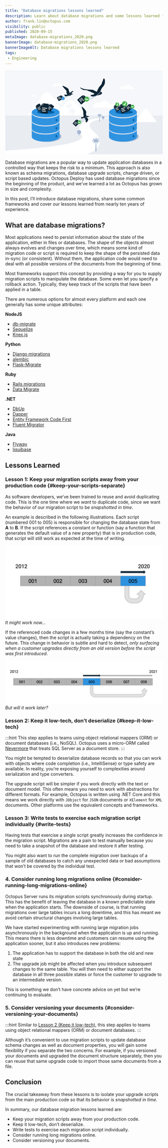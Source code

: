 ```yaml
---
title: "Database migrations lessons learned"
description: Learn about database migrations and some lessons learned from using them in the Octopus Deploy codebase. 
author: frank.lin@octopus.com
visibility: public
published: 2020-09-15
metaImage: database-migrations_2020.png
bannerImage: database-migrations_2020.png
bannerImageAlt: Database migrations lessons learned
tags:
 - Engineering
---
```


![Database migrations lessons learned](database-migrations_2020.png)

Database migrations are a popular way to update application databases in a controlled way that keeps the risk to a minimum. This approach is also known as schema migrations, database upgrade scripts, change driven, or script based updates. Octopus Deploy has used database migrations since the beginning of the product, and we’ve learned a lot as Octopus has grown in size and complexity. 

In this post, I’ll introduce database migrations, share some common frameworks and cover our lessons learned from nearly ten years of experience. 

## What are database migrations?

Most applications need to persist information about the state of the application, either in files or databases. The shape of the objects almost always evolves and changes over time, which means some kind of migration code or script is required to keep the shape of the persisted data in-sync (or consistent). Without them, the application code would need to deal with all possible versions of the documents from the beginning of time.

Most frameworks support this concept by providing a way for you to supply migration scripts to manipulate the database. Some even let you specify a rollback action. Typically, they keep track of the scripts that have been applied in a table.

There are numerous options for almost every platform and each one generally has some unique attributes:

**NodeJS**

* [db-migrate](https://github.com/db-migrate/node-db-migrate)
* [Sequelize](https://sequelize.org/)
* [Knex.js](http://knexjs.org/)

**Python**

* [Django migrations](https://docs.djangoproject.com/en/3.1/topics/migrations/)
* [alembic](https://github.com/sqlalchemy/alembic)
* [Flask-Migrate](https://flask-migrate.readthedocs.io/en/latest/#)

**Ruby**

* [Rails migrations](https://guides.rubyonrails.org/v3.2/migrations.html)
* [Data Migrate](https://github.com/ilyakatz/data-migrate)

**.NET**

* [DbUp](https://github.com/dbup/dbup)
* [Dapper](https://github.com/StackExchange/Dapper)
* [Entity Framework Code First](https://docs.microsoft.com/en-us/ef/core/managing-schemas/migrations/)
* [Fluent Migrator](https://github.com/fluentmigrator/fluentmigrator)

**Java**

* [Flyway](https://flywaydb.org/)
* [liquibase](https://www.liquibase.org/)

## Lessons Learned

### Lesson 1: Keep your migration scripts away from your production code {#keep-your-scripts-separate}

As software developers, we’ve been trained to reuse and avoid duplicating code. This is the one time where we _want_ to duplicate code, since we want the behavior of our migration script to be _snapshotted in time_.

An example is described in the following illustrations. Each script (numbered 001 to 005) is responsible for changing the database state from **A** to **B**. If the script references a constant or function (say a function that generates the default value of a new property) that is in production code, that script will still work as expected at the time of writing.

![It might work now...](upgrade-script-now.png "width=500")
_It might work now..._

If the referenced code changes in a few months time (say the constant’s value changes), then the script is actually taking a dependency on the future. This change in behavior is subtle and hard to detect, _only surfacing when a customer upgrades directly from an old version before the script was first introduced_.

![But will it work later?](upgrade-script-later.png "width=500")
_But will it work later?_

### Lesson 2: Keep it low-tech, don’t deserialize {#keep-it-low-tech}

:::hint
This step applies to teams using object relational mappers (ORM) or document databases (i.e., NoSQL). Octopus uses a micro-ORM called [Nevermore](https://github.com/OctopusDeploy/Nevermore) that treats SQL Server as a document store.
:::

You might be tempted to deserialize database records so that you can work with objects where code completion (i.e., IntelliSense) or type safety are available. In reality, you’re exposing yourself to complexities around serialization and type converters.

The upgrade script will be simpler if you work directly with the text or document model. This often means you need to work with abstractions for different formats. For example, Octopus is written using .NET Core and this means we work directly with `JObject` for `JSON` documents or `XElement` for `XML` documents. Other platforms use the equivalent concepts and frameworks.

### Lesson 3: Write tests to exercise each migration script individually {#write-tests}

Having tests that exercise a single script greatly increases the confidence in the migration script. Migrations are a pain to test manually because you need to take a snapshot of the database and restore it after testing.

You might also want to run the complete migration over backups of a sample of old databases to catch any unexpected data or bad assumptions that won’t be covered by the individual test.

### 4. Consider running long migrations online {#consider-running-long-migrations-online}

Octopus Server runs its migration scripts synchronously during startup. This has the benefit of leaving the database in a known predictable state when the application starts. The downside of course, is that running migrations over large tables incurs a long downtime, and this has meant we avoid certain structural changes involving large tables.

We have started experimenting with running large migration jobs asynchronously in the background when the application is up and running. This means there is less downtime and customers can resume using the application sooner, but it also introduces new problems:

1. The application has to support the database in both the old and new state 
2. The upgrade job might be affected when you introduce subsequent changes to the same table. You will then need to either support the database in all three possible states or force the customer to upgrade to an intermediate version.

This is something we don’t have concrete advice on yet but we’re continuing to evaluate.

### 5. Consider versioning your documents {#consider-versioning-your-documents}

:::hint
Similar to [Lesson 2 (Keep it low-tech)](/blog/2020-09/database-migrations-lessons-learned/index.md#keep-it-low-tech), this step applies to teams using object relational mappers (ORM) or document databases.
:::

Although it’s convenient to use migration scripts to update database schema changes as well as document properties, you will gain some flexibility if you separate the two concerns. For example, if you versioned your documents and upgraded the document structure separately, then you can reuse that same upgrade code to import those same documents from a file.

## Conclusion

The crucial takeaway from these lessons is to isolate your upgrade scripts from the main production code so that its behavior is _snapshotted in time_.

In summary, our database migration lessons learned are:

* Keep your migration scripts away from your production code.
* Keep it low-tech, don’t deserialize.
* Write tests to exercise each migration script individually.
* Consider running long migrations online.
* Consider versioning your documents.

